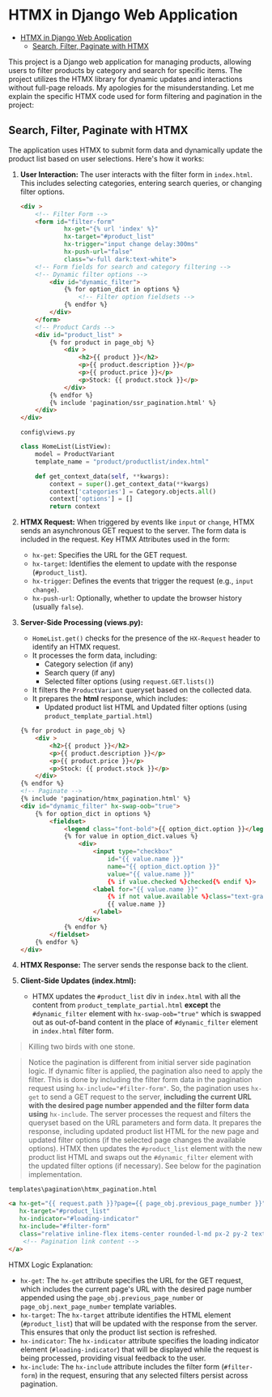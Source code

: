 # HTMX in Django Web Application

- [HTMX in Django Web Application](#htmx-in-django-web-application)
	- [Search, Filter, Paginate with HTMX](#search-filter-paginate-with-htmx)

This project is a Django web application for managing products, allowing users to filter products by category and search for specific items. The project utilizes the HTMX library for dynamic updates and interactions without full-page reloads.
My apologies for the misunderstanding. Let me explain the specific HTMX code used for form filtering and pagination in the project:

## Search, Filter, Paginate with HTMX

The application uses HTMX to submit form data and dynamically update the product list based on user selections. Here's how it works:

1. **User Interaction:** The user interacts with the filter form in `index.html`. This includes selecting categories, entering search queries, or changing filter options.

	```html
	<div >
		<!-- Filter Form -->
		<form id="filter-form"
				hx-get="{% url 'index' %}"
				hx-target="#product_list"
				hx-trigger="input change delay:300ms"
				hx-push-url="false"
				class="w-full dark:text-white">
		<!-- Form fields for search and category filtering -->
		<!-- Dynamic filter options -->
			<div id="dynamic_filter">
				{% for option_dict in options %}
					<!-- Filter option fieldsets -->
				{% endfor %}
			</div>
		</form>
		<!-- Product Cards -->
		<div id="product_list" >
			{% for product in page_obj %}
				<div >
					<h2>{{ product }}</h2>
					<p>{{ product.description }}</p>
					<p>{{ product.price }}</p>
					<p>Stock: {{ product.stock }}</p>
				</div>
			{% endfor %}
			{% include 'pagination/ssr_pagination.html' %}
		</div>
	</div>
	```

	`config\views.py`
	```python
	class HomeList(ListView):
		model = ProductVariant
		template_name = "product/productlist/index.html"

		def get_context_data(self, **kwargs):
			context = super().get_context_data(**kwargs)
			context['categories'] = Category.objects.all()
			context['options'] = []
			return context
	```

1. **HTMX Request:** When triggered by events like `input` or `change`, HTMX sends an asynchronous GET request to the server. The form data is included in the request. Key HTMX Attributes used in the form:
   - `hx-get`: Specifies the URL for the GET request.
   - `hx-target`: Identifies the element to update with the response (`#product_list`).
   - `hx-trigger`: Defines the events that trigger the request (e.g., `input change`).
   - `hx-push-url`: Optionally, whether to update the browser history (usually `false`).


2. **Server-Side Processing (views.py):**
   - `HomeList.get()` checks for the presence of the `HX-Request` header to identify an HTMX request.
   - It processes the form data, including:
     - Category selection (if any)
     - Search query (if any)
     - Selected filter options (using `request.GET.lists()`)
   - It filters the `ProductVariant` queryset based on the collected data.
   - It prepares the **html** response, which includes:
     - Updated product list HTML and Updated filter options (using `product_template_partial.html`)

	```html
	{% for product in page_obj %}
		<div >
			<h2>{{ product }}</h2>
			<p>{{ product.description }}</p>
			<p>{{ product.price }}</p>
			<p>Stock: {{ product.stock }}</p>
		</div>
	{% endfor %}
	<!-- Paginate -->
	{% include 'pagination/htmx_pagination.html' %}
	<div id="dynamic_filter" hx-swap-oob="true">
		{% for option_dict in options %}
			<fieldset>
				<legend class="font-bold">{{ option_dict.option }}</legend>
				{% for value in option_dict.values %}
					<div>
						<input type="checkbox"
							id="{{ value.name }}"
							name="{{ option_dict.option }}"
							value="{{ value.name }}"
							{% if value.checked %}checked{% endif %}>
						<label for="{{ value.name }}"
							{% if not value.available %}class="text-gray-300 dark:text-gray-600"{% endif %}>
							{{ value.name }}
						</label>
					</div>
				{% endfor %}
			</fieldset>
		{% endfor %}
	</div>
	```

3. **HTMX Response:** The server sends the response back to the client.
4. **Client-Side Updates (index.html):**
   - HTMX updates the `#product_list` div in `index.html` with all the content from `product_template_partial.html` **except** the  `#dynamic_filter` element with `hx-swap-oob="true"` which is swapped out as out-of-band content in the place of `#dynamic_filter` element in `index.html` filter form.

> Killing two birds with one stone.

> Notice the pagination is different from initial server side pagination logic. If dynamic filter is applied, the pagination also need to apply the filter. This is done by including the filter form data in the pagination request using `hx-include="#filter-form"`. So, the pagination uses `hx-get` to send a GET request to the server, **including the current URL with the desired page number appended and the filter form data using** `hx-include`. The server processes the request and filters the queryset based on the URL parameters and form data. It prepares the response, including updated product list HTML for the new page and updated filter options (if the selected page changes the available options). HTMX then updates the `#product_list` element with the new product list HTML and swaps out the `#dynamic_filter` element with the updated filter options (if necessary). See below for the pagination implementation.


`templates\pagination\htmx_pagination.html`

```html
<a hx-get="{{ request.path }}?page={{ page_obj.previous_page_number }}"
   hx-target="#product_list"
   hx-indicator="#loading-indicator"
   hx-include="#filter-form"
   class="relative inline-flex items-center rounded-l-md px-2 py-2 text-gray-400 ring-1 ring-inset ring-gray-300 dark:ring-gray-700 hover:bg-gray-200 dark:hover:bg-gray-600 focus:z-20 focus:outline-offset-0 cursor-pointer">
    <!-- Pagination link content -->
</a>
```

HTMX Logic Explanation:

- `hx-get`: The `hx-get` attribute specifies the URL for the GET request, which includes the current page's URL with the desired page number appended using the `page_obj.previous_page_number` or `page_obj.next_page_number` template variables.
- `hx-target`: The `hx-target` attribute identifies the HTML element (`#product_list`) that will be updated with the response from the server. This ensures that only the product list section is refreshed.
- `hx-indicator`: The `hx-indicator` attribute specifies the loading indicator element (`#loading-indicator`) that will be displayed while the request is being processed, providing visual feedback to the user.
- `hx-include`: The `hx-include` attribute includes the filter form (`#filter-form`) in the request, ensuring that any selected filters persist across pagination.

